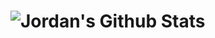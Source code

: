 <h1 align="center>Jordan Tan Rei Yao</h1>

[![Jordan's Github Stats](https://github-readme-stats.vercel.app/api/?username=JordanTanReiYao&count_private=true&theme=tokyonight&showicons=true)]()




<!--
**JordanTanReiYao/JordanTanReiYao** is a ✨ _special_ ✨ repository because its `README.md` (this file) appears on your GitHub profile.

Here are some ideas to get you started:

- ### Hi there 👋
- 🔭 I’m currently working on ...
- 🌱 I’m currently learning ...
- 👯 I’m looking to collaborate on ...
- 🤔 I’m looking for help with ...
- 💬 Ask me about ...
- 📫 How to reach me: ...
- 😄 Pronouns: ...
- ⚡ Fun fact: ...
-->
